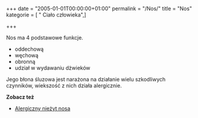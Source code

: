 +++
date = "2005-01-01T00:00:00+01:00"
permalink = "/Nos/"
title = "Nos"
kategorie = [ " Ciało człowieka",]

+++

Nos ma 4 podstawowe funkcje.

-   oddechową
-   węchową
-   obronną
-   udział w wydawaniu dżwieków

Jego błona śluzowa jest narażona na działanie wielu szkodliwych czynników, wiekszość z nich działa alergicznie.

**Zobacz też**

-   [Alergiczny nieżyt nosa](/atopedia/Alergiczny_nieżyt_nosa "wikilink")
